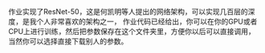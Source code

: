 

作业实现了ResNet-50，这是何凯明等人提出的网络架构，可以实现几百层的深度，是我个人非常喜欢的架构之一，
作业代码已经给出，你可以在你的GPU或者CPU上进行训练，然后把参数保存在这个文件夹里，方便你以后可以直接调用，
当然你可以选择直接下载别人的参数。

